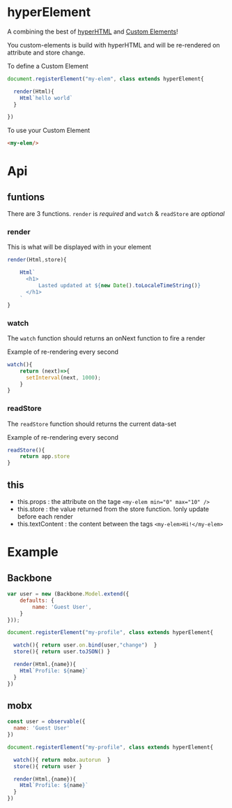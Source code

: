 # hyperElement

A combining the best of [hyperHTML] and [Custom Elements]!

You custom-elements is build with hyperHTML and will be re-rendered on attribute and store change.

To define a Custom Element

```js
document.registerElement("my-elem", class extends hyperElement{

  render(Html){
    Html`hello world`
  }

})
```

To use your Custom Element

```html
<my-elem/>
```

# Api

## funtions

There are 3 functions. `render` is *required* and `watch` & `readStore` are *optional*

### render

This is what will be displayed with in your element

```js
render(Html,store){

    Html`
      <h1>
          Lasted updated at ${new Date().toLocaleTimeString()}
      </h1>
    `
}
```

### watch

The `watch` function should returns an onNext function to fire a render

Example of re-rendering every second

```js
watch(){
    return (next)=>{
      setInterval(next, 1000);
    }
}
```

### readStore

The `readStore` function should returns the current data-set

Example of re-rendering every second

```js
readStore(){
    return app.store
}
```


## this

* this.props : the attribute on the tage `<my-elem min="0" max="10" />`
* this.store : the value returned from the store function. !only update before each render
* this.textContent : the content between the tags `<my-elem>Hi!</my-elem>`


# Example

## Backbone

```js
var user = new (Backbone.Model.extend({
    defaults: {
        name: 'Guest User',
    }
}));

document.registerElement("my-profile", class extends hyperElement{

  watch(){ return user.on.bind(user,"change")  }
  store(){ return user.toJSON() }

  render(Html,{name}){
    Html`Profile: ${name}`
  }
})
```

## mobx

```js
const user = observable({
  name: 'Guest User'
})

document.registerElement("my-profile", class extends hyperElement{

  watch(){ return mobx.autorun  }
  store(){ return user }

  render(Html,{name}){
    Html`Profile: ${name}`
  }
})
```

[hyperHTML]:https://viperhtml.js.org/hyper.html
[Custom Elements]:https://developer.mozilla.org/en-US/docs/Web/Web_Components/Custom_Elements

